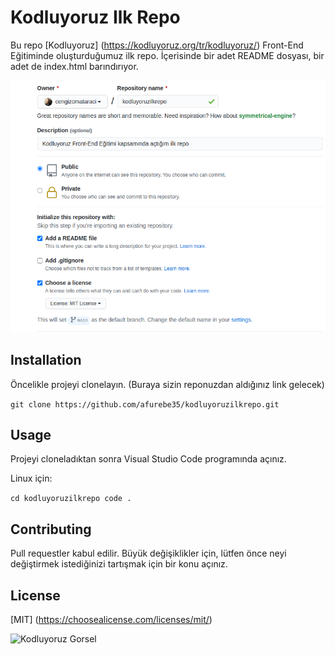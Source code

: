 # Kodluyoruz Ilk Repo
Bu repo [Kodluyoruz] (https://kodluyoruz.org/tr/kodluyoruz/) Front-End Eğitiminde oluşturduğumuz ilk repo. İçerisinde bir adet README dosyası, bir adet de index.html barındırıyor.

![Project Image](https://github.com/Kodluyoruz/taskforce/blob/main/git/odev1/figures/github.png)

## Installation
Öncelikle projeyi clonelayın. (Buraya sizin reponuzdan aldığınız link gelecek)

```git clone https://github.com/afurebe35/kodluyoruzilkrepo.git ```

## Usage
Projeyi cloneladıktan sonra Visual Studio Code programında açınız.

Linux için: 

```cd kodluyoruzilkrepo code .```

## Contributing
Pull requestler kabul edilir. Büyük değişiklikler için, lütfen önce neyi değiştirmek istediğinizi tartışmak için bir konu açınız.

## License
[MIT] (https://choosealicense.com/licenses/mit/)

![Kodluyoruz Gorsel](https://www.google.com.tr/url?sa=i&url=https%3A%2F%2Fsivilalan.com%2F2019%2F03%2F05%2Fkodluyoruz-akademi-egitmenlerini-ariyor%2F&psig=AOvVaw08qSVJHs8HFkAShF7DfKaT&ust=1675094794297000&source=images&cd=vfe&ved=0CBIQ3YkBahcKEwiIz9vDlO38AhUAAAAAHQAAAAAQEA)






 